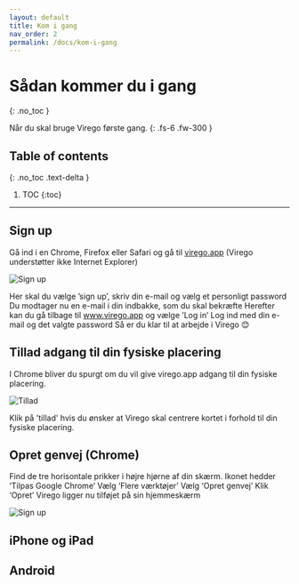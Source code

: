 ```yaml
---
layout: default
title: Kom i gang
nav_order: 2
permalink: /docs/kom-i-gang
---
```


# Sådan kommer du i gang
{: .no_toc }


Når du skal bruge Virego første gang.
{: .fs-6 .fw-300 }

## Table of contents
{: .no_toc .text-delta }

1. TOC
{:toc}

---

## Sign up

Gå ind i en Chrome, Firefox eller Safari og gå til [virego.app](https://virego.app)   (Virego understøtter ikke Internet Explorer)

![Sign up](/virego-guide/assets/kom-i-gang/sign_up.png "Sign up")

Her skal du vælge ’sign up’, skriv din e-mail og vælg et personligt password
Du modtager nu en e-mail i din indbakke, som du skal bekræfte 
Herefter kan du gå tilbage til www.virego.app og vælge ’Log in’
Log ind med din e-mail og det valgte password
Så er du klar til at arbejde i Virego 😊

## Tillad adgang til din fysiske placering

I Chrome bliver du spurgt om du vil give virego.app adgang til din fysiske placering.

![Tillad](/virego-guide/assets/kom-i-gang/tillad_placering.png "Adgang til din fysiske placering")

Klik på 'tillad' hvis du ønsker at Virego skal centrere kortet i forhold til din fysiske placering.

## Opret genvej (Chrome)

Find de tre horisontale prikker i højre hjørne af din skærm. Ikonet hedder ‘Tilpas Google Chrome’ 
Vælg ‘Flere værktøjer’
Vælg ‘Opret genvej’
Klik ‘Opret’
Virego ligger nu tilføjet på sin hjemmeskærm

![Sign up](/virego-guide/assets/kom-i-gang/opret_genvej.png "Sign up")

## iPhone og iPad

## Android